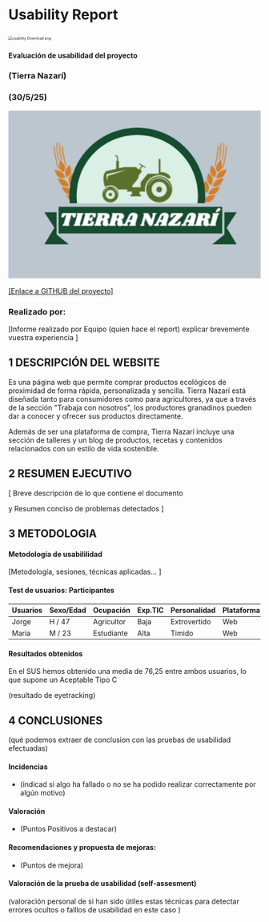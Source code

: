 # Usability Report



<img src="https://encrypted-tbn0.gstatic.com/images?q=tbn:ANd9GcRF017nhV-TFmNER2OM8UbXtdN6xwAKBYrv0i6onNfKu6Yn0BV0RK6aiOroeXl73LSY-B0&usqp=CAU" alt="usability Download png" style="zoom:50%;" />

#### Evaluación de usabilidad del proyecto 

### (Tierra Nazarí)

### (30/5/25)





<img src="logo.png" alt="Logo" style="width: 100wv; height: auto;">

[[Enlace a GITHUB del proyecto]](https://github.com/angelamgr/UX_CaseStudy)





### Realizado por:

[Informe realizado por Equipo (quien hace el report) explicar brevemente vuestra experiencia ]











## 1 DESCRIPCIÓN DEL WEBSITE

Es una página web que permite comprar productos ecológicos de proximidad de forma rápida, personalizada y sencilla. Tierra Nazarí está diseñada tanto para consumidores como para agricultores, ya que a través de la sección "Trabaja con nosotros", los productores granadinos pueden dar a conocer y ofrecer sus productos directamente.

Además de ser una plataforma de compra, Tierra Nazarí incluye una sección de talleres y un blog de productos, recetas y contenidos relacionados con un estilo de vida sostenible.



## 2 RESUMEN EJECUTIVO



[ Breve descripción de lo que contiene el documento 

y Resumen conciso de problemas detectados ]









## 3 METODOLOGIA 

#### Metodología de usabililidad

[Metodología, sesiones,  técnicas aplicadas... ]

 

#### Test de usuarios: Participantes

| Usuarios |   Sexo/Edad  |  Ocupación  |  Exp.TIC   | Personalidad | Plataforma | Caso
| ---------| ------------ | ----------- | ---------- | -----------  | ---------- | ----
|   Jorge  |    H / 47    |  Agricultor |    Baja    | Extrovertido |    Web     |  B 
|   María  |    M  / 23   | Estudiante  |    Alta    |    Timido    |    Web     |  B 






#### Resultados obtenidos

En el SUS hemos obtenido una media de 76,25 entre ambos usuarios, lo que supone un Aceptable Tipo C



(resultado de eyetracking)









## 4 CONCLUSIONES 



(qué podemos extraer de conclusion con las pruebas de usabilidad efectuadas)



#### Incidencias

* (indicad si algo ha fallado o no se ha podido realizar correctamente por algún motivo)



#### Valoración 

* (Puntos Positivos a destacar)



#### Recomendaciones y propuesta de mejoras: 

* (Puntos de mejora)







#### Valoración de la prueba de usabilidad (self-assesment)

(valoración personal de si han sido útiles estas técnicas para detectar errores ocultos o falllos de usabilidad en este caso )

